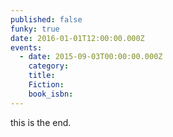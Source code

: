 ```yaml
---
published: false
funky: true
date: 2016-01-01T12:00:00.000Z
events:
  - date: 2015-09-03T00:00:00.000Z
    category:
    title:
    Fiction:
    book_isbn:
---
```


this is the end.
